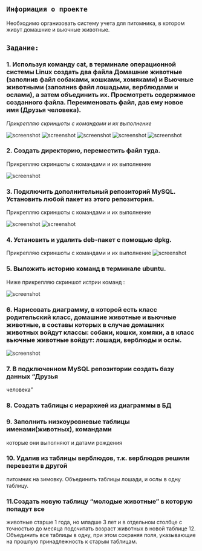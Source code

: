 ## `Информация о проекте`
Необходимо организовать систему учета для питомника, в котором живут домашние и вьючные животные.

## `Задание:`

### 1. Используя команду cat, в терминале операционной системы Linux создать два файла Домашние животные (заполнив файл собаками, кошками, хомяками) и Вьючные животными (заполнив файл лошадьми, верблюдами и ослами), а затем объединить их. Просмотреть содержимое созданного файла. Переименовать файл, дав ему новое имя (Друзья человека).

 _Прикрепляю скриншоты с командами и их выполнение_

![screenshot](screenshots/1.png)
![screenshot](screenshots/2.png)
![screenshot](screenshots/3.png)
![screenshot](screenshots/4.png)
![screenshot](screenshots/5.png)


### 2. Создать директорию, переместить файл туда.

 Прикрепляю скриншоты с командами и их выполнение

![screenshot](screenshots/6.png)

### 3. Подключить дополнительный репозиторий MySQL. Установить любой пакет из этого репозитория.

Прикрепляю скриншоты с командами и их выполнение

![screenshot](screenshots/7.png)
![screenshot](screenshots/8.png)

### 4. Установить и удалить deb-пакет с помощью dpkg.

Прикрепляю скриншоты с командами и их выполнение
![screenshot](screenshots/9.png)

### 5. Выложить историю команд в терминале ubuntu.

Ниже прикрепляю скриншот истрии команд :

![screenshot](screenshots/history.png)


### 6. Нарисовать диаграмму, в которой есть класс родительский класс, домашние животные и вьючные животные, в составы которых в случае домашних животных войдут классы: собаки, кошки, хомяки, а в класс вьючные животные войдут: лошади, верблюды и ослы.

![screenshot](screenshots/shema.png)

### 7. В подключенном MySQL репозитории создать базу данных “Друзья
человека”
### 8. Создать таблицы с иерархией из диаграммы в БД
### 9. Заполнить низкоуровневые таблицы именами(животных), командами
которые они выполняют и датами рождения
### 10. Удалив из таблицы верблюдов, т.к. верблюдов решили перевезти в другой
питомник на зимовку. Объединить таблицы лошади, и ослы в одну таблицу.
### 11.Создать новую таблицу “молодые животные” в которую попадут все
животные старше 1 года, но младше 3 лет и в отдельном столбце с точностью
до месяца подсчитать возраст животных в новой таблице
12. Объединить все таблицы в одну, при этом сохраняя поля, указывающие на
прошлую принадлежность к старым таблицам.